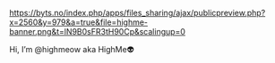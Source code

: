 https://byts.no/index.php/apps/files_sharing/ajax/publicpreview.php?x=2560&y=979&a=true&file=highme-banner.png&t=lN9B0sFR3tH90Cp&scalingup=0

Hi, I’m @highmeow aka HighMe👽
